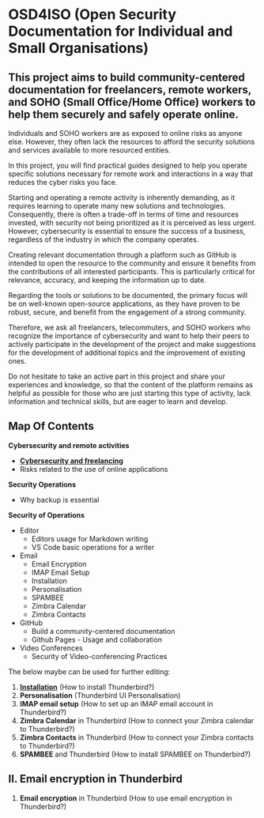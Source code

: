 # OSD4ISO (Open Security Documentation for Individual and Small Organisations)

## This project aims to build community-centered documentation for freelancers, remote workers, and SOHO (Small Office/Home Office) workers to help them securely and safely operate online.

Individuals and SOHO workers are as exposed to online risks as anyone else. However, they often lack the resources to afford the security solutions and services available to more resourced entities.

In this project, you will find practical guides designed to help you operate specific solutions necessary for remote work and interactions in a way that reduces the cyber risks you face.

Starting and operating a remote activity is inherently demanding, as it requires learning to operate many new solutions and technologies. Consequently, there is often a trade-off in terms of time and resources invested, with security not being prioritized as it is perceived as less urgent. However, cybersecurity is essential to ensure the success of a business, regardless of the industry in which the company operates.

Creating relevant documentation through a platform such as GitHub is intended to open the resource to the community and ensure it benefits from the contributions of all interested participants. This is particularly critical for relevance, accuracy, and keeping the information up to date.

Regarding the tools or solutions to be documented, the primary focus will be on well-known open-source applications, as they have proven to be robust, secure, and benefit from the engagement of a strong community. 

Therefore, we ask all freelancers, telecommuters, and SOHO workers who recognize the importance of cybersecurity and want to help their peers to actively participate in the development of the project and make suggestions for the development of additional topics and the improvement of existing ones. 

Do not hesitate to take an active part in this project and share your experiences and knowledge, so that the content of the platform remains as helpful as possible for those who are just starting this type of activity, lack information and technical skills, but are eager to learn and develop.

## Map Of Contents

**Cybersecurity and remote activities**
  *  [**Cybersecurity and freelancing**](https://github.com/attilacsontos/OSD4ISO/blob/main/Cybersecurity_and_remote_activities/Cybersecurity_and_freelancing.md)
  * Risks related to the use of online applications

**Security Operations**
  * Why backup is essential

**Security of Operations**
  * Editor
    * Editors usage for Markdown writing
    * VS Code basic operations for a writer
  * Email
    * Email Encryption
    * IMAP Email Setup
    * Installation
    * Personalisation
    * SPAMBEE
    * Zimbra Calendar
    * Zimbra Contacts
  * GitHub
    * Build a community-centered documentation
    * Github Pages - Usage and collaboration
  * Video Conferences
    * Security of Video-conferencing Practices


The below maybe can be used for further editing:
1. [**Installation**](https://github.com/attilacsontos/attilacsontos-Thunderbird-Documentation/blob/main/Installation.md)  (How to install Thunderbird?)
2. **Personalisation** (Thunderbird UI Personalisation)
3. **IMAP email setup** (How to set up an IMAP email account in Thunderbird?)
4. **Zimbra Calendar** in Thunderbird (How to connect your Zimbra calendar to Thunderbird?)
5. **Zimbra Contacts** in Thunderbird (How to connect your Zimbra contacts to Thunderbird?)
6. **SPAMBEE** and Thunderbird (How to install SPAMBEE on Thunderbird?)

## II. Email encryption in Thunderbird

1. **Email encryption** in Thunderbird (How to use email encryption in Thunderbird?)
